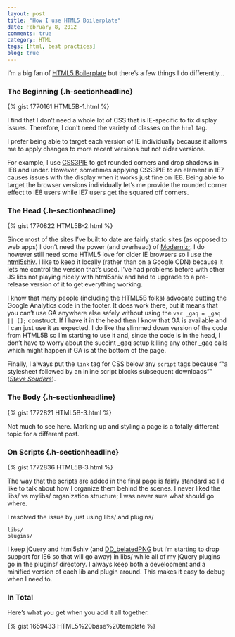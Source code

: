 ```yaml
---
layout: post
title: "How I use HTML5 Boilerplate"
date: February 8, 2012
comments: true
category: HTML
tags: [html, best practices]
blog: true
---
```


I’m a big fan of [HTML5 Boilerplate](http://html5boilerplate.com/) but there’s a few things I do differently...

### The Beginning  {.h-sectionheadline}

{% gist 1770161 HTML5B-1.html %}

I find that I don’t need a whole lot of CSS that is IE-specific to fix display issues. Therefore, I don't need the variety of classes on the <code>html</code> tag.

I prefer being able to target each version of IE individually because it allows me to apply changes to more recent versions but not older versions.

For example, I use [CSS3PIE](http://css3pie.com/) to get rounded corners and drop shadows in IE8 and under. However, sometimes applying CSS3PIE to an element in IE7 causes issues with the display when it works just fine on IE8. Being able to target the browser versions individually let’s me provide the rounded corner effect to IE8 users while IE7 users get the squared off corners.

### The Head  {.h-sectionheadline}

{% gist 1770822 HTML5B-2.html %}

Since most of the sites I’ve built to date are fairly static sites (as opposed to web apps) I don’t need the power (and overhead) of [Modernizr](http://www.modernizr.com/). I do however still need some HTML5 love for older IE browsers so I use the [html5shiv](https://github.com/aFarkas/html5shiv). I like to keep it locally (rather than on a Google CDN) because it lets me control the version that’s used. I've had problems before with other JS libs not playing nicely with html5shiv and had to upgrade to a pre-release version of it to get everything working.

I know that many people (including the HTML5B folks) advocate putting the Google Analytics code in the footer. It does work there, but it means that you can’t use GA anywhere else safely without using the <code>var \_gaq = \_gaq || [];</code> construct. If I have it in the head then I know that GA is available and I can just use it as expected. I do like the slimmed down version of the code from HTML5B so I’m starting to use it and, since the code is in the head, I don’t have to worry about the succint \_gaq setup killing any other \_gaq calls which might happen if GA is at the bottom of the page.

Finally, I always put the <code>link</code> tag for CSS below any <code>script</code> tags because
<q>“a stylesheet followed by an inline script blocks subsequent downloads”</q> (<cite>[Steve Souders](http://www.stevesouders.com/blog/2010/09/22/newtwitter-performance-analysis/)</cite>).

### The Body  {.h-sectionheadline}

{% gist 1772821 HTML5B-3.html %}

Not much to see here. Marking up and styling a page is a totally different topic for a different post.

### On Scripts  {.h-sectionheadline}

{% gist 1772836 HTML5B-3.html %}

The way that the scripts are added in the final page is fairly standard so I'd like to talk about how I organize them behind the scenes. I never liked the libs/ vs mylibs/ organization structure; I was never sure what should go where.

I resolved the issue by just using libs/ and plugins/

<pre><code>libs/
plugins/</code></pre>

I keep jQuery and html5shiv (and [DD_belatedPNG](http://www.dillerdesign.com/experiment/DD_belatedPNG/) but I’m starting to drop support for IE6 so that will go away) in libs/ while all of my jQuery plugins go in the plugins/ directory. I always keep both a development and a minified version of each lib and plugin around. This makes it easy to debug when I need to.

### In Total

Here’s what you get when you add it all together.

{% gist 1659433 HTML5%20base%20template %}

